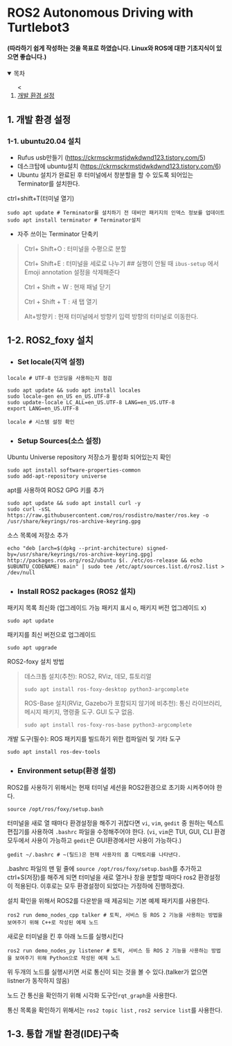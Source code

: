 # ROS2 Autonomous Driving with Turtlebot3
#### (따라하기 쉽게 작성하는 것을 목표로 하였습니다. Linux와 ROS에 대한 기초지식이 있으면 좋습니다.)

<details open="open">
<summary>목차</summary>
<ol>
<
<li><a href="#1.-개발-환경-설정">개발 환경 설정</a></li>
</ol>
</details>

## 1. 개발 환경 설정

### 1-1. ubuntu20.04 설치
+ Rufus usb만들기 (https://ckrmsckrmstjdwkdwnd123.tistory.com/5)
+ 데스크탑에 ubuntu설치 (https://ckrmsckrmstjdwkdwnd123.tistory.com/6)
+ Ubuntu 설치가 완료된 후 터미널에서 창분할을 할 수 있도록 되어있는 Terminator를 설치한다.

ctrl+shift+T(터미널 열기)
```
sudo apt update # Terminator를 설치하기 전 데비안 패키지의 인덱스 정보를 업데이트
sudo apt install terminator # Terminator설치
```
+ 자주 쓰이는 Terminator 단축키
>
>Ctrl+ Shift+O : 터미널을 수평으로 분할
>
>Ctrl+ Shift+E : 터미널을 세로로 나누기 ## 실행이 안될 때 ```ibus-setup``` 에서 Emoji annotation 설정을 삭제해준다
>
>Ctrl + Shift + W : 현재 패널 닫기
>
>Ctrl + Shift + T : 새 탭 열기
>
>Alt+방향키 : 현재 터미널에서 방향키 입력 방향의 터미널로 이동한다.

## 1-2. ROS2_foxy 설치
+ ### Set locale(지역 설정)
```
locale # UTF-8 인코딩을 사용하는지 점검

sudo apt update && sudo apt install locales
sudo locale-gen en_US en_US.UTF-8
sudo update-locale LC_ALL=en_US.UTF-8 LANG=en_US.UTF-8
export LANG=en_US.UTF-8

locale # 시스템 설정 확인
```
+ ### Setup Sources(소스 설정)

Ubuntu Universe repository 저장소가 활성화 되어있는지 확인
```
sudo apt install software-properties-common
sudo add-apt-repository universe
```
apt를 사용하여 ROS2 GPG 키를 추가
```
sudo apt update && sudo apt install curl -y
sudo curl -sSL https://raw.githubusercontent.com/ros/rosdistro/master/ros.key -o /usr/share/keyrings/ros-archive-keyring.gpg
```
소스 목록에 저장소 추가
```
echo "deb [arch=$(dpkg --print-architecture) signed-by=/usr/share/keyrings/ros-archive-keyring.gpg] http://packages.ros.org/ros2/ubuntu $(. /etc/os-release && echo $UBUNTU_CODENAME) main" | sudo tee /etc/apt/sources.list.d/ros2.list > /dev/null
```
+ ### Install ROS2 packages (ROS2 설치)
패키지 목록 최신화 (업그레이드 가능 패키지 표시 o, 패키지 버전 업그레이드 x)
```
sudo apt update
```
패키지를 최신 버전으로 업그레이드
```
sudo apt upgrade
```
ROS2-foxy 설치 방법

>데스크톱 설치(추천): ROS2, RViz, 데모, 튜토리얼
>```
>sudo apt install ros-foxy-desktop python3-argcomplete
>```
>ROS-Base 설치(RViz, Gazebo가 포함되지 않기에 비추천): 통신 라이브러리, 메시지 패키지, 명령줄 도구. GUI 도구 없음.
>```
>sudo apt install ros-foxy-ros-base python3-argcomplete
>```
개발 도구(필수): ROS 패키지를 빌드하기 위한 컴파일러 및 기타 도구
```
sudo apt install ros-dev-tools
```
+ ### Environment setup(환경 설정)
ROS2를 사용하기 위해서는 현재 터미널 세션을 ROS2환경으로 초기화 시켜주어야 한다.
```
source /opt/ros/foxy/setup.bash
```
터미널을 새로 열 때마다 환경설정을 해주기 귀찮다면 ```vi```, ```vim```, ```gedit``` 중 원하는 텍스트 편집기를 사용하여 ```.bashrc``` 파일을 수정해주어야 한다. (```vi```, ```vim```은 TUI, GUI, CLI 환경 모두에서 사용이 가능하고 ```gedit```은 GUI환경에서만 사용이 가능하다.)
```
gedit ~/.bashrc # ~(틸드)은 현재 사용자의 홈 디렉토리를 나타낸다.
```
.bashrc 파일의 맨 밑 줄에 ```source /opt/ros/foxy/setup.bash```를 추가하고 ctrl+S(저장)를 해주게 되면 터미널을 새로 열거나 창을 분할할 때마다 ros2 환경설정이 적용된다. 이후로는 모두 환경설정이 되었다는 가정하에 진행하겠다.

설치 확인을 위해서 ROS2를 다운받을 때 제공되는 기본 예제 패키지를 사용한다.
```
ros2 run demo_nodes_cpp talker # 토픽, 서비스 등 ROS 2 기능을 사용하는 방법을 보여주기 위해 C++로 작성된 예제 노드
```
새로운 터미널을 킨 후 아래 노드를 실행시킨다
```
ros2 run demo_nodes_py listener # 토픽, 서비스 등 ROS 2 기능을 사용하는 방법을 보여주기 위해 Python으로 작성된 예제 노드
```
위 두개의 노드를 실행시키면 서로 통신이 되는 것을 볼 수 있다.(talker가 없으면 listner가 동작하지 않음)

노드 간 통신을 확인하기 위해 시각화 도구인```rqt_graph```을 사용한다.

통신 목록을 확인하기 위해서는 ```ros2 topic list``` , ```ros2 service list```를 사용한다.

## 1-3. 통합 개발 환경(IDE)구축

